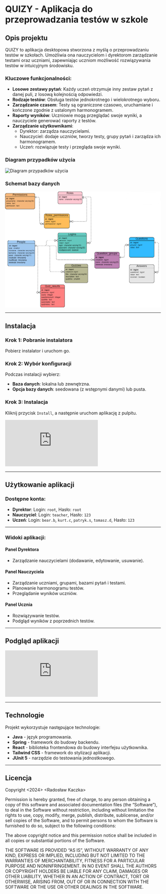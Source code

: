 # QUIZY - Aplikacja do przeprowadzania testów w szkole

## Opis projektu

QUIZY to aplikacja desktopowa stworzona z myślą o przeprowadzaniu testów w szkołach. Umożliwia ona nauczycielom i dyrektorom zarządzanie testami oraz uczniami, zapewniając uczniom możliwość rozwiązywania testów w intuicyjnym środowisku.

### Kluczowe funkcjonalności:
- **Losowe zestawy pytań**: Każdy uczeń otrzymuje inny zestaw pytań z danej puli, z losową kolejnością odpowiedzi.
- **Rodzaje testów**: Obsługa testów jednokrotnego i wielokrotnego wyboru.
- **Zarządzanie czasem**: Testy są ograniczone czasowo, uruchamiane i kończone zgodnie z ustalonym harmonogramem.
- **Raporty wyników**: Uczniowie mogą przeglądać swoje wyniki, a nauczyciele generować raporty z testów.
- **Zarządzanie użytkownikami**:
  - Dyrektor: zarządza nauczycielami.
  - Nauczyciel: dodaje uczniów, tworzy testy, grupy pytań i zarządza ich harmonogramem.
  - Uczeń: rozwiązuje testy i przegląda swoje wyniki.

### Diagram przypadków użycia
![Diagram przypadków użycia](https://github.com/user-attachments/assets/ef696e80-f8aa-444a-8f65-f525d581e5f5)
### Schemat bazy danych
![Schemat bazy danych](https://github.com/Radson29/Application-for-conducting-tests-at-school/blob/main/backend/ERD_v2.png)

---

## Instalacja

### Krok 1: Pobranie instalatora
Pobierz instalator i uruchom go.

### Krok 2: Wybór konfiguracji
Podczas instalacji wybierz:
- **Baza danych**: lokalna lub zewnętrzna.
- **Opcja bazy danych**: seedowana (z wstępnymi danymi) lub pusta.

### Krok 3: Instalacja
Kliknij przycisk `Install`, a następnie uruchom aplikację z pulpitu.

![Instrukcja instalacji](https://github.com/Radson29/Application-for-conducting-tests-at-school/blob/main/Podrecznik_uzytkowania.pdf)

---

## Użytkowanie aplikacji

### Dostępne konta:
- **Dyrektor**: Login: `root`, Hasło: `root`
- **Nauczyciel**: Login: `teacher`, Hasło: `123`
- **Uczeń**: Login: `bear.b`, `kurt.c`, `patryk.s`, `tomasz.d`, Hasło: `123`

---

### Widoki aplikacji:
#### Panel Dyrektora
- Zarządzanie nauczycielami (dodawanie, edytowanie, usuwanie).

#### Panel Nauczyciela
- Zarządzanie uczniami, grupami, bazami pytań i testami.
- Planowanie harmonogramu testów.
- Przeglądanie wyników uczniów.

#### Panel Ucznia
- Rozwiązywanie testów.
- Podgląd wyników z poprzednich testów.

---

## Podgląd aplikacji

![Zrzuty ekranu](https://github.com/Radson29/Application-for-conducting-tests-at-school/blob/main/Podrecznik_uzytkowania.pdf)

---

## Technologie

Projekt wykorzystuje następujące technologie:

- **Java** - język programowania.
- **Spring** - framework do budowy backendu.
- **React** - biblioteka frontendowa do budowy interfejsu użytkownika.
- **Tailwind CSS** - framework do stylizacji aplikacji.
- **JUnit 5** - narzędzie do testowania jednostkowego.

---

## Licencja
Copyright <2024> <Radosław Kaczka>

Permission is hereby granted, free of charge, to any person obtaining a copy of this software and associated documentation files (the “Software”), to deal in the Software without restriction, including without limitation the rights to use, copy, modify, merge, publish, distribute, sublicense, and/or sell copies of the Software, and to permit persons to whom the Software is furnished to do so, subject to the following conditions:

The above copyright notice and this permission notice shall be included in all copies or substantial portions of the Software.

THE SOFTWARE IS PROVIDED “AS IS”, WITHOUT WARRANTY OF ANY KIND, EXPRESS OR IMPLIED, INCLUDING BUT NOT LIMITED TO THE WARRANTIES OF MERCHANTABILITY, FITNESS FOR A PARTICULAR PURPOSE AND NONINFRINGEMENT. IN NO EVENT SHALL THE AUTHORS OR COPYRIGHT HOLDERS BE LIABLE FOR ANY CLAIM, DAMAGES OR OTHER LIABILITY, WHETHER IN AN ACTION OF CONTRACT, TORT OR OTHERWISE, ARISING FROM, OUT OF OR IN CONNECTION WITH THE SOFTWARE OR THE USE OR OTHER DEALINGS IN THE SOFTWARE.




